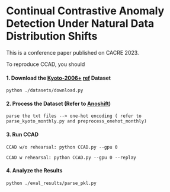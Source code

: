 # Continual Contrastive Anomaly Detection Under Natural Data Distribution Shifts
This is a conference paper published on CACRE 2023.

To reproduce CCAD, you should

#### 1. Download the [Kyoto-2006+](http://www.takakura.com/Kyoto_data/new_data201704/) [ref](https://citeseerx.ist.psu.edu/document?repid=rep1&type=pdf&doi=7e5d5b3c53aec8ec833347001305d1b933c13a9a#page=32) Dataset

```
python ./datasets/download.py
```

#### 2. Process the Dataset (Refer to [Anoshift](https://proceedings.neurips.cc/paper_files/paper/2022/file/d3bcbcb2a7b0b4716bf24ce4b2ea8d60-Paper-Datasets_and_Benchmarks.pdf))

```
parse the txt files --> one-hot encoding ( refer to parse_kyoto_monthly.py and preprocess_onehot_monthly)
```

#### 3. Run CCAD

```
CCAD w/o rehearsal: python CCAD.py --gpu 0 
```

```
CCAD w rehearsal: python CCAD.py --gpu 0 --replay 
```

#### 4. Analyze the Results

```
python ./eval_results/parse_pkl.py
```



